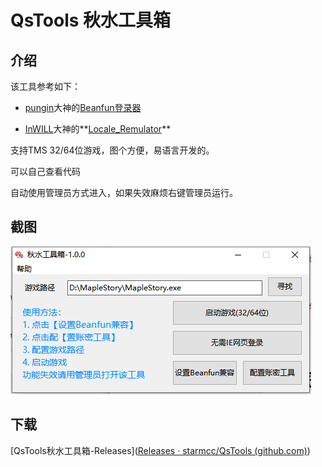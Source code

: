 # QsTools 秋水工具箱

## 介绍

该工具参考如下：

- [pungin](https://github.com/pungin)大神的[Beanfun登录器](TwMS-Helper
)

- [InWILL](https://github.com/InWILL)大神的**[Locale_Remulator](https://github.com/InWILL/Locale_Remulator)**



支持TMS 32/64位游戏，图个方便，易语言开发的。

可以自己查看代码

自动使用管理员方式进入，如果失效麻烦右键管理员运行。



## 截图

![tools](./banner.png)



## 下载

[QsTools秋水工具箱-Releases]([Releases · starmcc/QsTools (github.com)](https://github.com/starmcc/QsTools/releases))